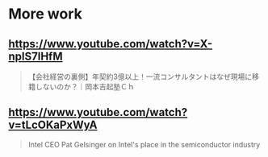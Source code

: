 # More work

## https://www.youtube.com/watch?v=X-nplS7lHfM

> 【会社経営の裏側】年契約3億以上！一流コンサルタントはなぜ現場に移籍しないのか？｜岡本吉起塾Ｃｈ

## https://www.youtube.com/watch?v=tLcOKaPxWyA

> Intel CEO Pat Gelsinger on Intel's place in the semiconductor industry 
